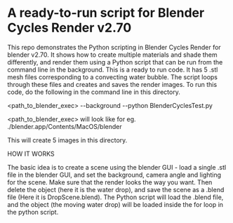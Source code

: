 # A ready-to-run script for Blender Cycles Render v2.70
This repo demonstrates the Python scripting in Blender Cycles Render for 
blender v2.70. It shows how to create multiple materials and shade them 
differently, and render them using a Python script that can be run from 
the command line in the background. This is a ready to run code. It has 
5 .stl mesh files corresponding to a convecting water bubble. The script loops 
through these files  and creates and saves the render images. To run this code, 
do the following in the command line in this directory.

<path_to_blender_exec> --background --python BlenderCyclesTest.py

<path_to_blender_exec> will look like for eg. ./blender.app/Contents/MacOS/blender

This will create 5 images in this directory.

HOW IT WORKS

The basic idea is to create a scene using the blender GUI - load a single .stl
file in the blender GUI, and set the background, camera angle and lighting for the 
scene. Make sure that the render looks the way you want. Then delete the object 
(here it is the water drop), and save the scene as a .blend file (Here it is
DropScene.blend). The Python script will load the .blend file, and the object 
(the moving water drop) will be loaded inside the for loop in the python script.


